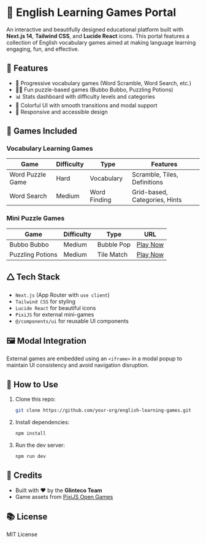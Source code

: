 # 🎾 English Learning Games Portal

An interactive and beautifully designed educational platform built with **Next.js 14**, **Tailwind CSS**, and **Lucide React** icons. This portal features a collection of English vocabulary games aimed at making language learning engaging, fun, and effective.

## 🚀 Features

* 🎯 Progressive vocabulary games (Word Scramble, Word Search, etc.)
* 🧙‍♂️ Fun puzzle-based games (Bubbo Bubbo, Puzzling Potions)
* 📊 Stats dashboard with difficulty levels and categories
* 🎨 Colorful UI with smooth transitions and modal support
* 📱 Responsive and accessible design

## 🧠 Games Included

### Vocabulary Learning Games

| Game             | Difficulty | Type         | Features                      |
| ---------------- | ---------- | ------------ | ----------------------------- |
| Word Puzzle Game | Hard       | Vocabulary   | Scramble, Tiles, Definitions  |
| Word Search      | Medium     | Word Finding | Grid-based, Categories, Hints |

### Mini Puzzle Games

| Game             | Difficulty | Type       | URL                                                               |
| ---------------- | ---------- | ---------- | ----------------------------------------------------------------- |
| Bubbo Bubbo      | Medium     | Bubble Pop | [Play Now](https://pixijs.github.io/open-games/bubbo-bubbo/)      |
| Puzzling Potions | Medium     | Tile Match | [Play Now](https://pixijs.github.io/open-games/puzzling-potions/) |

## 🛆 Tech Stack

* `Next.js` (App Router with `use client`)
* `Tailwind CSS` for styling
* `Lucide React` for beautiful icons
* `PixiJS` for external mini-games
* `@/components/ui` for reusable UI components

## 🖼️ Modal Integration

External games are embedded using an `<iframe>` in a modal popup to maintain UI consistency and avoid navigation disruption.

## 🧩 How to Use

1. Clone this repo:

   ```bash
   git clone https://github.com/your-org/english-learning-games.git
   ```
2. Install dependencies:

   ```bash
   npm install
   ```
3. Run the dev server:

   ```bash
   npm run dev
   ```

## 👥 Credits

* Built with ❤️ by the **Glinteco Team**
* Game assets from [PixiJS Open Games](https://pixijs.io/open-games)

## 📚 License

MIT License
